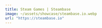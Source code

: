 ```yaml
---
title: Steam Games | Steambase
image: ~/assets/showcase/steambase.io.webp
url: "https://steambase.io"
---
```

